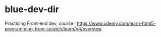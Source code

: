 # blue-dev-dir
Practicing Front-end dev, course : https://www.udemy.com/learn-html5-programming-from-scratch/learn/v4/overview
